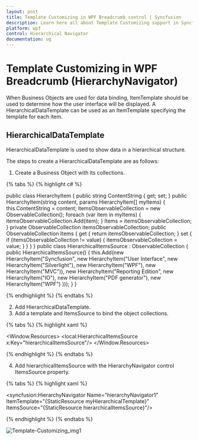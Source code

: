 ```yaml
---
layout: post
title: Template Customizing in WPF Breadcrumb control | Syncfusion
description: Learn here all about Template Customizing support in Syncfusion WPF Breadcrumb (HierarchyNavigator) control and more.
platform: wpf
control: Hierarchical Navigator
documentation: ug
---
```


# Template Customizing in WPF Breadcrumb (HierarchyNavigator)

When Business Objects are used for data binding, ItemTemplate should be used to determine how the user interface will be displayed. A HierarchicalDataTemplate can be used as an ItemTemplate specifying the template for each item.

## HierarchicalDataTemplate

HierarchicalDataTemplate is used to show data in a hierarchical structure. 

The steps to create a HierarchicalDataTemplate are as follows:

1. Create a Business Object with its collections.

{% tabs %}
{% highlight c# %}

public class HierarchyItem
{
	public string ContentString { get; set; }
	public HierarchyItem(string content, params HierarchyItem[] myItems)
	{
		this.ContentString = content;
		itemsObservableCollection = new ObservableCollection<HierarchyItem>();
		foreach (var item in myItems)
		{
			itemsObservableCollection.Add(item);
		}
		Items = itemsObservableCollection;
	}
    private ObservableCollection<HierarchyItem> itemsObservableCollection;
	public ObservableCollection<HierarchyItem> Items
	{
		get { return itemsObservableCollection; }
		set
		{
			if (itemsObservableCollection != value)
    		{
    			itemsObservableCollection = value;
			}
		}
	}
}
public class HierarchicalItemsSource : ObservableCollection<HierarchyItem>
{
	public HierarchicalItemsSource()
	{
		this.Add(new HierarchyItem("Syncfusion",
		new HierarchyItem("User Interface",
		new HierarchyItem("Silverlight"),
		new HierarchyItem("WPF"),
		new HierarchyItem("MVC")),
		new HierarchyItem("Reporting Edition",
		new HierarchyItem("IO"),
		new HierarchyItem("PDF generator"),
		new HierarchyItem("WPF")
		)));
	}
}

{% endhighlight %}
{% endtabs %}

2. Add HierarchicalDataTemplate. 
3. Add a template and ItemsSource to bind the object collections.

{% tabs %}
{% highlight xaml %}

<Window.Resources>
<local:HierarchicalItemsSource x:Key="hierarchicalItemsSource"/>
<HierarchicalDataTemplate x:Key="myHierarchicalTemplate" ItemsSource="{Binding Items}">
<TextBlock Text="{Binding ContentString}" Margin="2,0" />
</HierarchicalDataTemplate>
</Window.Resources>

{% endhighlight %}
{% endtabs %}

4. Add hierarchicalItemsSource with the HierarchyNavigator control ItemsSource property.

{% tabs %}
{% highlight xaml %}

<syncfusion:HierarchyNavigator Name="hierarchyNavigator1" 
		ItemTemplate="{StaticResource myHierarchicalTemplate}"                
		ItemsSource="{StaticResource hierarchicalItemsSource}"/>

{% endhighlight %}
{% endtabs %}

![Template-Customizing_img1](Template-Customizing_images/Template-Customizing_img1.png)
